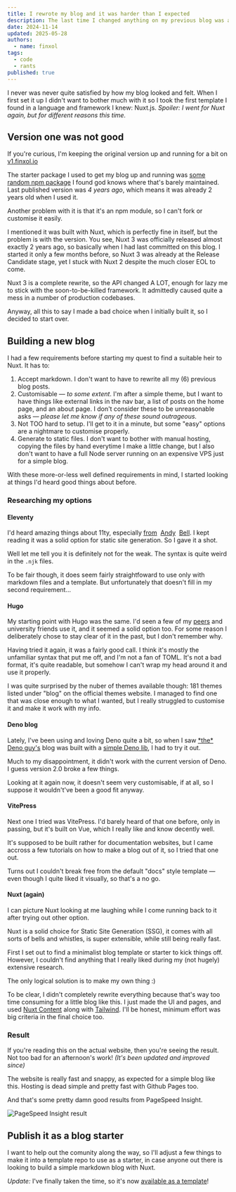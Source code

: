 ```yaml
---
title: I rewrote my blog and it was harder than I expected
description: The last time I changed anything on my previous blog was almost exactly 2 years ago. Wayyy too long. So I rewrote it completely.
date: 2024-11-14
updated: 2025-05-28
authors:
  - name: finxol
tags:
  - code
  - rants
published: true
---
```


I never was never quite satisfied by how my blog looked and felt.
When I first set it up I didn't want to bother much with it so I took the first template I found in a language and framework I knew: Nuxt.js.
_Spoiler: I went for Nuxt again, but for different reasons this time._

## Version one was not good

If you're curious, I'm keeping the original version up and running for a bit on [v1.finxol.io](https://v1.finxol.io/)

The starter package I used to get my blog up and running was [some random npm package](https://www.npmjs.com/package/@jsilva-pt/nuxt-content-theme-blog)
I found god knows where that's barely maintained.
Last published version was _4 years ago_, which means it was already 2 years old when I used it.

Another problem with it is that it's an npm module, so I can't fork or customise it easily.

I mentioned it was built with Nuxt, which is perfectly fine in itself, but the problem is with the version.
You see, Nuxt 3 was officially released almost exactly 2 years ago, so basically when I had last committed on this blog.
I started it only a few months before, so Nuxt 3 was already at the Release Candidate stage, yet I stuck with Nuxt 2 despite the much closer EOL to come.

Nuxt 3 is a complete rewrite, so the API changed A LOT, enough for lazy me to stick with the soon-to-be-killed framework.
It admittedly caused quite a mess in a number of production codebases.

Anyway, all this to say I made a bad choice when I initially built it, so I decided to start over.

## Building a new blog

I had a few requirements before starting my quest to find a suitable heir to Nuxt.
It has to:

1. Accept markdown.
  I don't want to have to rewrite all my (6) previous blog posts.
2. Customisable — _to some extent_.
  I'm after a simple theme, but I want to have things like external links in the nav bar, a list of posts on the home page, and an about page.
  I don't consider these to be unreasonable asks — _please let me know if any of these sound outrageous._
3. Not TOO hard to setup.
  I'll get to it in a minute, but some "easy" options are a nightmare to customise properly.
4. Generate to static files.
  I don't want to bother with manual hosting, copying the files by hand everytime I make a little change,
  but I also don't want to have a full Node server running on an expensive VPS just for a simple blog.

With these more-or-less well defined requirements in mind, I started looking at things I'd heard good things about before.

### Researching my options

#### Eleventy

I'd heard amazing things about 11ty, especially
[from](https://bell.bz/eleventy-excellent-truly-is-excellent/)&nbsp;
[Andy](https://bell.bz/importing-eleventy-content-into-wordpress/)&nbsp;
[Bell](https://github.com/Andy-set-studio/personal-site-eleventy).
I kept reading it was a solid option for static site generation.
So I gave it a shot.

Well let me tell you it is definitely not for the weak.
The syntax is quite weird in the `.njk` files.

To be fair though, it does seem fairly straightfoward to use only with markdown files and a template.
But unfortunately that doesn't fill in my second requirement...

#### Hugo

My starting point with Hugo was the same. I'd seen a few of my [peers](https://blog.itarow.xyz/)
and university friends use it, and it seemed a solid option too.
For some reason I deliberately chose to stay clear of it in the past, but I don't remember why.

Having tried it again, it was a fairly good call.
I think it's mostly the unfamiliar syntax that put me off, and I'm not a fan of TOML.
It's not a bad format, it's quite readable, but somehow I can't wrap my head around it and use it properly.

I was quite surprised by the nuber of themes available though: 181 themes listed under "blog" on the official themes website.
I managed to find one that was close enough to what I wanted, but I really struggled to customise it and make it work with my info.

#### Deno blog

Lately, I've been using and loving Deno quite a bit, so when I saw [\*the\* Deno guy's](https://tinyclouds.org/) blog was built with a [simple Deno lib](https://deno.land/x/blog@0.7.0),
I had to try it out.

Much to my disappointment, it didn't work with the current version of Deno.
I guess version 2.0 broke a few things.

Looking at it again now, it doesn't seem very customisable, if at all, so I suppose it wouldn't've been a good fit anyway.

#### VitePress

Next one I tried was VitePress. I'd barely heard of that one before, only in passing, but it's built on Vue, which I really like and know decently well.

It's supposed to be built rather for documentation websites, but I came accross a few tutorials on how to make a blog out of it,
so I tried that one out.

Turns out I couldn't break free from the default "docs" style template — even though I quite liked it visually,
so that's a no go.

#### Nuxt (again)

I can picture Nuxt looking at me laughing while I come running back to it after trying out other option.

Nuxt is a solid choice for Static Site Generation (SSG), it comes with all sorts of bells and whistles,
is super extensible, while still being really fast.

First I set out to find a minimalist blog template or starter to kick things off.
However, I couldn't find anything that I really liked during my (not hugely) extensive research.

The only logical solution is to make my own thing :)

To be clear, I didn't completely rewrite everything because that's way too time consuming for a little blog like this.
I just made the UI and pages, and used [Nuxt Content](https://content.nuxt.com/) along with [Tailwind](https://tailwindcss.nuxtjs.org/).
I'll be honest, minimum effort was big criteria in the final choice too.

### Result

If you're reading this on the actual website, then you're seeing the result.
Not too bad for an afternoon's work! *(It's been updated and improved since)*

The website is really fast and snappy, as expected for a simple blog like this.
Hosting is dead simple and pretty fast with Github Pages too.

And that's some pretty damn good results from PageSpeed Insight.

![PageSpeed Insight result](/posts/blog-rewrite/pagespeed-insight-result.jpg)

## Publish it as a blog starter

I want to help out the comunity along the way, so I'll adjust a few things to make it into a template repo to use as a starter,
in case anyone out there is looking to build a simple markdown blog with Nuxt.

*Update:* I've finally taken the time, so it's now [available as a template](/posts/blog-template)!
